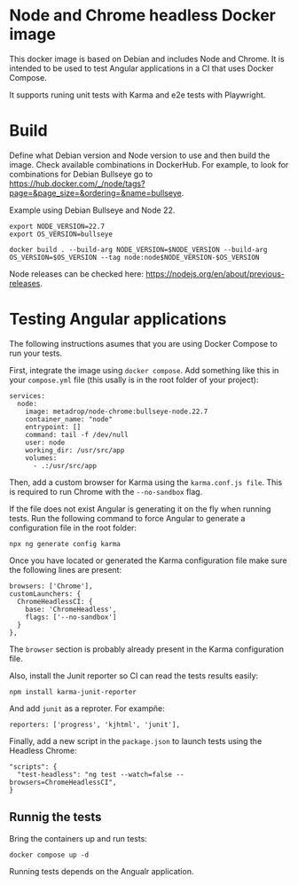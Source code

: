 # Node and Chrome headless Docker image

This docker image is based on Debian and includes Node and Chrome. It is intended to be used to test Angular applications in a CI that uses Docker Compose.

It supports runing unit tests with Karma and e2e tests with Playwright.

# Build

Define what Debian version and Node version to use and then build the image. Check available combinations in DockerHub. For example, to look for combinations for Debian Bullseye go to https://hub.docker.com/_/node/tags?page=&page_size=&ordering=&name=bullseye.

Example using Debian Bullseye and Node 22.


```
export NODE_VERSION=22.7
export OS_VERSION=bullseye

docker build . --build-arg NODE_VERSION=$NODE_VERSION --build-arg OS_VERSION=$OS_VERSION --tag node:node$NODE_VERSION-$OS_VERSION
```

Node releases can be checked here: https://nodejs.org/en/about/previous-releases.


# Testing Angular applications

The following instructions asumes that you are using Docker Compose to run your tests.

First, integrate the image using `docker compose`. Add something like this in your `compose.yml` file (this usally is in the root folder of your project):

```
services:
  node:
    image: metadrop/node-chrome:bullseye-node.22.7
    container_name: "node"
    entrypoint: []
    command: tail -f /dev/null
    user: node
    working_dir: /usr/src/app
    volumes:
      - .:/usr/src/app
```


Then, add a custom browser for Karma using the `karma.conf.js file`. This is required to run Chrome with the `--no-sandbox` flag.

If the file does not exist Angular is generating it on the fly when running tests. Run the following command to force Angular to generate a configuration file in the root folder:

```
npx ng generate config karma
```

Once you have located or generated the Karma configuration file make sure the following lines are present:

```
browsers: ['Chrome'],
customLaunchers: {
  ChromeHeadlessCI: {
    base: 'ChromeHeadless',
    flags: ['--no-sandbox']
  }
},
```

The `browser` section is probably already present in the Karma configuration file.

Also, install the Junit reporter so CI can read the tests results easily:

```
npm install karma-junit-reporter
```

And add `junit` as a reproter. For exampñe:

```
reporters: ['progress', 'kjhtml', 'junit'],
```

Finally, add a new script in the `package.json` to launch tests using the Headless Chrome:

```
"scripts": {
  "test-headless": "ng test --watch=false --browsers=ChromeHeadlessCI",
}
```



## Runnig the tests

Bring the containers up and run tests:

```
docker compose up -d
```

Running tests depends on the Angualr application.


